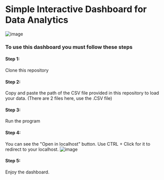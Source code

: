 # Simple Interactive Dashboard for Data Analytics

![image](https://github.com/gabrielrago/IndividualDashboard/assets/111866902/3829e08e-a2d1-46e0-8ce4-fe75384b79a9)

### To use this dashboard you must follow these steps
#### Step 1: 
Clone this repository
#### Step 2: 
Copy and paste the path of the CSV file provided in this repository to load your data. (There are 2 files here, use the .CSV file)
#### Step 3: 
Run the program
#### Step 4: 
You can see the "Open in localhost" button. Use CTRL + Click for it to redirect to your localhost. 
![image](https://github.com/gabrielrago/IndividualDashboard/assets/111866902/6c6779ba-3a0e-48e5-8744-229919240a8e)
#### Step 5: 
Enjoy the dashboard.


  
